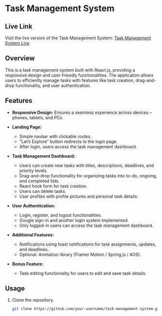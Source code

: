 # Task Management System

## Live Link

Visit the live version of the Task Management System: [Task Management System Live](https://task-management-c3da2.web.app)

## Overview

This is a task management system built with React.js, providing a responsive design and user-friendly functionalities. The application allows users to efficiently manage tasks with features like task creation, drag-and-drop functionality, and user authentication.

## Features

- **Responsive Design:** Ensures a seamless experience across devices – phones, tablets, and PCs.
- **Landing Page:**
  - Simple navbar with clickable routes.
  - "Let’s Explore" button redirects to the login page.
  - After login, users access the task management dashboard.

- **Task Management Dashboard:**
  - Users can create new tasks with titles, descriptions, deadlines, and priority levels.
  - Drag-and-drop functionality for organizing tasks into to-do, ongoing, and completed lists.
  - React hook form for task creation.
  - Users can delete tasks.
  - User profiles with profile pictures and personal task details.

- **User Authentication:**
  - Login, register, and logout functionalities.
  - Google sign-in and another login system implemented.
  - Only logged-in users can access the task management dashboard.

- **Additional Features:**
  - Notifications using toast notifications for task assignments, updates, and deadlines.
  - Optional: Animation library (Framer Motion / Spring.js / AOS).

- **Bonus Feature:**
  - Task editing functionality for users to edit and save task details.

## Usage

1. Clone the repository.
   ```bash
   git clone https://github.com/your-username/task-management-system.git
